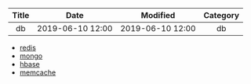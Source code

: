 | Title                | Date             | Modified         | Category          |
|:--------------------:|:----------------:|:----------------:|:-----------------:|
| db              | 2019-06-10 12:00 | 2019-06-10 12:00 | db            |



- [redis](./redis.md)
- [mongo](./mongo.md)
- [hbase](./hbase.md)
- [memcache](./memcache.md)
